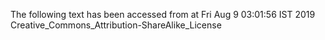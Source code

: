The following text has been accessed from at Fri Aug 9 03:01:56 IST 2019
Creative_Commons_Attribution-ShareAlike_License
